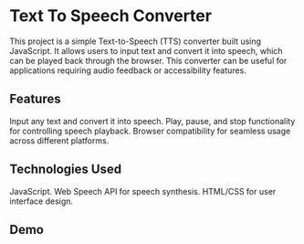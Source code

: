 # Text To Speech Converter

This project is a simple Text-to-Speech (TTS) converter built using JavaScript. It allows users to input text and convert it into speech, which can be played back through the browser. This converter can be useful for applications requiring audio feedback or accessibility features.

## Features
Input any text and convert it into speech. 
Play, pause, and stop functionality for controlling speech playback. 
Browser compatibility for seamless usage across different platforms. 

## Technologies Used
JavaScript. 
Web Speech API for speech synthesis. 
HTML/CSS for user interface design. 

## Demo
[](https://varun0191.github.io/TextToSpeechConverter/) 
